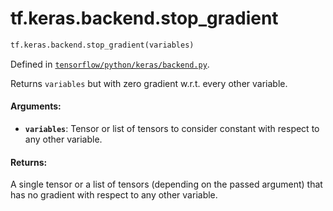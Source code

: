 <div itemscope itemtype="http://developers.google.com/ReferenceObject">
<meta itemprop="name" content="tf.keras.backend.stop_gradient" />
</div>

# tf.keras.backend.stop_gradient

``` python
tf.keras.backend.stop_gradient(variables)
```



Defined in [`tensorflow/python/keras/backend.py`](https://www.tensorflow.org/code/tensorflow/python/keras/backend.py).

Returns `variables` but with zero gradient w.r.t. every other variable.

#### Arguments:

* <b>`variables`</b>: Tensor or list of tensors to consider constant with respect
      to any other variable.



#### Returns:

A single tensor or a list of tensors (depending on the passed argument)
that has no gradient with respect to any other variable.